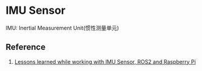 # IMU Sensor

IMU: Inertial Measurement Unit(惯性测量单元)


## Reference
1. [Lessons learned while working with IMU Sensor, ROS2 and Raspberry Pi](https://robofoundry.medium.com/lessons-learned-while-working-with-imu-sensor-ros2-and-raspberry-pi-a4fec18a7c7)
